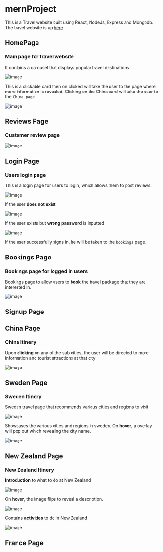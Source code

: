 # mernProject
This is a Travel website built using React, NodeJs, Express and Mongodb.
The travel website is up [here](https://mern-project-eta.vercel.app/)

## HomePage
### Main page for travel website
It contains a carousel that displays popular travel destinations

![image](https://user-images.githubusercontent.com/88974230/196981538-c86a04f8-525f-4722-94e6-82a60c69bb33.png)


This is a clickable card then on clicked will take the user to the page where more information is revealed. 
Clicking on the China card will take the user to the `China page`

![image](https://user-images.githubusercontent.com/88974230/196744934-3f8b6e56-d334-4de6-ac13-bd8330245ff5.png)

## Reviews Page
### Customer review page 

![image](https://user-images.githubusercontent.com/88974230/196748210-ffb01661-0f46-4ef6-aef8-e1694ce3e285.png)

## Login Page
### Users login page
This is a login page for users to login, which allows them to post reviews.

![image](https://user-images.githubusercontent.com/88974230/196981861-5234f6ce-44a6-4901-a098-e33126cc4f39.png)

If the user **does not exist**    

![image](https://user-images.githubusercontent.com/88974230/196984057-d0a237c6-b4f6-4ba3-86ba-f353b7c21c68.png)

If the user exists but **wrong password** is inputted

![image](https://user-images.githubusercontent.com/88974230/196984298-a81a5a19-d98c-44ff-afb3-d316c156e1f1.png)

If the user successfully signs in, he will be taken to the `bookings` page.

## Bookings Page

### Bookings page for logged in users
Bookings page to allow users to **book** the travel package that they are interested in.

![image](https://user-images.githubusercontent.com/88974230/196989115-e3899501-066d-43c3-b8f0-6b207e06b37b.png)


## Signup Page

## China Page
### China Itinery
Upon **clicking** on any of the sub cities, the user will be directed to more information and tourist attractions at that city

![image](https://user-images.githubusercontent.com/88974230/197369006-01b61fa7-8a98-4bf2-848c-267b523da4f5.png)

## Sweden Page
### Sweden Itinery
Sweden travel page that recommends various cities and regions to visit

![image](https://user-images.githubusercontent.com/88974230/197369217-ee1f097d-4791-480b-8c59-1f5bf84227c3.png)

Showcases the various cities and regions in sweden. On **hover**, a overlay will pop out which revealing the city name.

![image](https://user-images.githubusercontent.com/88974230/197401225-20f120d4-676b-4fe8-abb8-93fae497910b.png)


## New Zealand Page
### New Zealand Itinery
**Introduction** to what to do at New Zealand

![image](https://user-images.githubusercontent.com/88974230/197401541-5ff81477-42bc-48ac-a12c-eadf567584aa.png)

On **hover**, the image flips to reveal a description.

![image](https://user-images.githubusercontent.com/88974230/197401604-58b43beb-38f6-4f69-b6b0-64049d11e817.png)

Contains **activities** to do in New Zealand

![image](https://user-images.githubusercontent.com/88974230/197401705-5b74d4e5-28ca-4ebc-b559-95bda93f2d90.png)

## France Page


